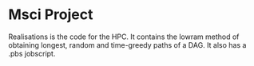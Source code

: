 # Msci Project

Realisations is the code for the HPC. It contains the lowram method of obtaining longest, random and time-greedy paths of a DAG. It also has a .pbs jobscript. 

